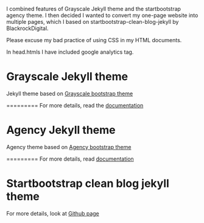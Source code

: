 
I combined features of Grayscale Jekyll theme and the startbootstrap agency theme. I then decided I wanted to convert my one-page website into multiple pages, which I based on startbootstrap-clean-blog-jekyll by BlackrockDigital.

Please excuse my bad practice of using CSS in my HTML documents.

In head.htmls I have included google analytics tag. 


Grayscale Jekyll theme
=========================

Jekyll theme based on [Grayscale bootstrap theme ](http://ironsummitmedia.github.io/startbootstrap-grayscale/)

=========
For more details, read the [documentation](http://jekyllrb.com/)



Agency Jekyll theme
====================

Agency theme based on [Agency bootstrap theme ](https://startbootstrap.com/template-overviews/agency/)

=========
For more details, read [documentation](http://jekyllrb.com/)

Startbootstrap clean blog jekyll theme
=======================================

For more details, look at [Github page](https://github.com/BlackrockDigital/startbootstrap-clean-blog-jekyll)